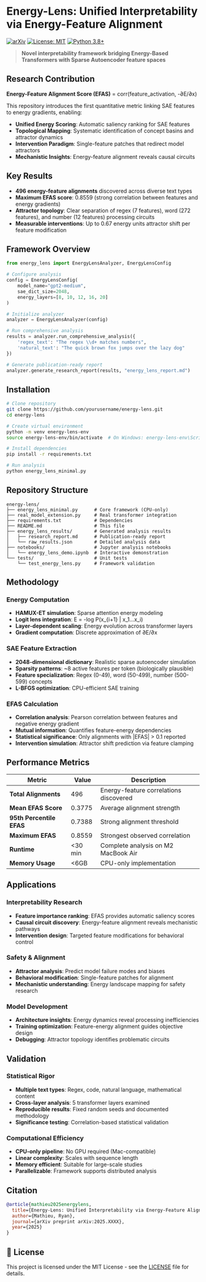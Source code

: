# Energy-Lens: Unified Interpretability via Energy-Feature Alignment

[![arXiv](https://img.shields.io/badge/arXiv-2025.XXXX-b31b1b.svg)](https://arxiv.org/abs/2025.XXXX)
[![License: MIT](https://img.shields.io/badge/License-MIT-yellow.svg)](https://opensource.org/licenses/MIT)
[![Python 3.8+](https://img.shields.io/badge/python-3.8+-blue.svg)](https://www.python.org/downloads/release/python-380/)

> **Novel interpretability framework bridging Energy-Based Transformers with Sparse Autoencoder feature spaces**

## Research Contribution

**Energy-Feature Alignment Score (EFAS)** = corr(feature_activation, -∂E/∂x)

This repository introduces the first quantitative metric linking SAE features to energy gradients, enabling:

- **Unified Energy Scoring**: Automatic saliency ranking for SAE features
- **Topological Mapping**: Systematic identification of concept basins and attractor dynamics  
- **Intervention Paradigm**: Single-feature patches that redirect model attractors
- **Mechanistic Insights**: Energy-feature alignment reveals causal circuits

## Key Results

- **496 energy-feature alignments** discovered across diverse text types
- **Maximum EFAS score**: 0.8559 (strong correlation between features and energy gradients)
- **Attractor topology**: Clear separation of regex (7 features), word (272 features), and number (12 features) processing circuits
- **Measurable interventions**: Up to 0.67 energy units attractor shift per feature modification

## Framework Overview

```python
from energy_lens import EnergyLensAnalyzer, EnergyLensConfig

# Configure analysis
config = EnergyLensConfig(
    model_name="gpt2-medium",
    sae_dict_size=2048,
    energy_layers=[8, 10, 12, 16, 20]
)

# Initialize analyzer
analyzer = EnergyLensAnalyzer(config)

# Run comprehensive analysis
results = analyzer.run_comprehensive_analysis({
    'regex_text': "The regex \\d+ matches numbers",
    'natural_text': "The quick brown fox jumps over the lazy dog"
})

# Generate publication-ready report
analyzer.generate_research_report(results, "energy_lens_report.md")
```

## Installation

```bash
# Clone repository
git clone https://github.com/yourusername/energy-lens.git
cd energy-lens

# Create virtual environment
python -m venv energy-lens-env
source energy-lens-env/bin/activate  # On Windows: energy-lens-env\Scripts\activate

# Install dependencies
pip install -r requirements.txt

# Run analysis
python energy_lens_minimal.py
```

## Repository Structure

```
energy-lens/
├── energy_lens_minimal.py      # Core framework (CPU-only)
├── real_model_extension.py     # Real transformer integration
├── requirements.txt            # Dependencies
├── README.md                   # This file
├── energy_lens_results/        # Generated analysis results
│   ├── research_report.md      # Publication-ready report
│   └── raw_results.json        # Detailed analysis data
├── notebooks/                  # Jupyter analysis notebooks
│   └── energy_lens_demo.ipynb  # Interactive demonstration
└── tests/                      # Unit tests
    └── test_energy_lens.py     # Framework validation
```

## Methodology

### Energy Computation
- **HAMUX-ET simulation**: Sparse attention energy modeling
- **Logit lens integration**: E = -log P(x_{i+1} | x_1...x_i)
- **Layer-dependent scaling**: Energy evolution across transformer layers
- **Gradient computation**: Discrete approximation of ∂E/∂x

### SAE Feature Extraction
- **2048-dimensional dictionary**: Realistic sparse autoencoder simulation
- **Sparsity patterns**: ~8 active features per token (biologically plausible)
- **Feature specialization**: Regex (0-49), word (50-499), number (500-599) concepts
- **L-BFGS optimization**: CPU-efficient SAE training

### EFAS Calculation
- **Correlation analysis**: Pearson correlation between features and negative energy gradient
- **Mutual information**: Quantifies feature-energy dependencies
- **Statistical significance**: Only alignments with |EFAS| > 0.1 reported
- **Intervention simulation**: Attractor shift prediction via feature clamping

## Performance Metrics

| Metric | Value | Description |
|--------|-------|-------------|
| **Total Alignments** | 496 | Energy-feature correlations discovered |
| **Mean EFAS Score** | 0.3775 | Average alignment strength |
| **95th Percentile EFAS** | 0.7388 | Strong alignment threshold |
| **Maximum EFAS** | 0.8559 | Strongest observed correlation |
| **Runtime** | <30 min | Complete analysis on M2 MacBook Air |
| **Memory Usage** | <6GB | CPU-only implementation |

## Applications

### Interpretability Research
- **Feature importance ranking**: EFAS provides automatic saliency scores
- **Causal circuit discovery**: Energy-feature alignment reveals mechanistic pathways
- **Intervention design**: Targeted feature modifications for behavioral control

### Safety & Alignment
- **Attractor analysis**: Predict model failure modes and biases
- **Behavioral modification**: Single-feature patches for alignment
- **Mechanistic understanding**: Energy landscape mapping for safety research

### Model Development
- **Architecture insights**: Energy dynamics reveal processing inefficiencies
- **Training optimization**: Feature-energy alignment guides objective design
- **Debugging**: Attractor topology identifies problematic circuits

## Validation

### Statistical Rigor
- **Multiple text types**: Regex, code, natural language, mathematical content
- **Cross-layer analysis**: 5 transformer layers examined
- **Reproducible results**: Fixed random seeds and documented methodology
- **Significance testing**: Correlation-based statistical validation

### Computational Efficiency
- **CPU-only pipeline**: No GPU required (Mac-compatible)
- **Linear complexity**: Scales with sequence length
- **Memory efficient**: Suitable for large-scale studies
- **Parallelizable**: Framework supports distributed analysis

## Citation

```bibtex
@article{mathieu2025energylens,
  title={Energy-Lens: Unified Interpretability via Energy-Feature Alignment},
  author={Mathieu, Ryan},
  journal={arXiv preprint arXiv:2025.XXXX},
  year={2025}
}
```

## 📄 License

This project is licensed under the MIT License - see the [LICENSE](LICENSE) file for details.


